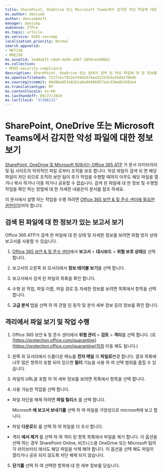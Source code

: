 ```yaml
---
title: SharePoint, OneDrive 또는 Microsoft Teams에서 감지한 악성 파일에 대한 정보 보기
ms.author: deniseb
author: denisebmsft
manager: dansimp
audience: ITPro
ms.topic: article
ms.service: O365-seccomp
localization_priority: Normal
search.appverid:
- MET150
- MOE150
ms.assetid: 5ed8abf1-c0e9-4e5b-a5b7-2059cea50b61
ms.collection:
- M365-security-compliance
description: SharePoint, OneDrive 또는 팀에서 검색 된 악성 파일에 대 한 정보를 볼 수 있는 위치 및 해당 파일에 대해 작업을 수행 하는 방법에 대해 알아봅니다.
ms.openlocfilehash: f2271ec7822efd442474aa322535da26d42788db
ms.sourcegitcommit: 84d88a857e82b1a8a0d466057a2e330e8b1692e4
ms.translationtype: MT
ms.contentlocale: ko-KR
ms.lasthandoff: 09/27/2019
ms.locfileid: "37306112"
---
```

# <a name="view-information-about-malicious-files-detected-in-sharepoint-onedrive-or-microsoft-teams"></a>SharePoint, OneDrive 또는 Microsoft Teams에서 감지한 악성 파일에 대한 정보 보기

[SharePoint, OneDrive 및 Microsoft 팀에서는 Office 365 ATP](atp-for-spo-odb-and-teams.md) 가 문서 라이브러리 및 팀 사이트의 악의적인 파일 로부터 조직을 보호 합니다. 악성 파일이 검색 되 면 해당 파일이 차단 되므로 조직의 보안 팀이 추가 작업을 수행할 때까지 아무도 해당 파일을 열거나 복사 하거나 이동 하거나 공유할 수 없습니다. 검색 된 파일에 대 한 정보 및 수행할 작업을 확인 하는 방법에 대 한 자세한 내용은이 문서를 참조 하세요. 

이 문서에서 설명 하는 작업을 수행 하려면 [Office 365 보안 &amp; 및 준수 센터에 필요한 권한이](permissions-in-the-security-and-compliance-center.md)있어야 합니다. 
  
## <a name="view-reports-with-information-about-detected-files"></a>검색 된 파일에 대 한 정보가 있는 보고서 보기

Office 365 ATP가 검색 한 파일에 대 한 상태 및 자세한 정보를 보려면 위협 방지 상태 보고서를 사용할 수 있습니다.
  
1. [Office 365 보안 &amp; 및 준수 센터](https://protection.office.com)에서 **보고서** \> **대시보드** \> **위협 보호 상태**를 선택 합니다.
    
2. 보고서의 오른쪽 위 모서리에서 **정보 테이블 보기**를 선택 합니다.
    
3. 보고서에서 검색 된 파일의 목록을 확인 합니다.
    
4. 수행 된 작업, 파일 이름, 파일 경로 등 자세한 정보를 보려면 목록에서 항목을 선택 합니다.
    
5. **고급 분석** 탭을 선택 하 여 관찰 된 동작 및 분석 세부 정보 등의 정보를 확인 합니다. 
  
## <a name="view-and-take-action-on-files-in-quarantine"></a>격리에서 파일 보기 및 작업 수행

1. Office 365 보안 &amp; 및 준수 센터에서 **위협 관리** \> **검토** \> **격리**를 선택 합니다. (로 [https://protection.office.com/quarantine](https://protection.office.com/quarantine)직접 이동 해도 됩니다.)
    
2. 왼쪽 위 모서리에서 드롭다운 메뉴를 **전자 메일** 의 **파일로**변경 합니다. 결과 목록에 너무 많은 항목이 포함 되어 있으면 **필터** 기능을 사용 하 여 선택 범위를 좁힐 수 있습니다.
    
3. 파일의 URL을 포함 하 여 세부 정보를 보려면 목록에서 항목을 선택 합니다.
    
4. 사용 가능한 작업을 선택 합니다.
    
  - 파일 차단을 해제 하려면 **파일 릴리스** 를 선택 합니다. 
    
    Microsoft **에 보고서 보내기를** 선택 하 여 파일을 가양성으로 microsoft에 보고 합니다. 
    
  - 파일 **다운로드** 를 선택 하 여 파일을 더 조사 합니다. 
    
  - 격리 **에서 제거** 를 선택 하 여 격리 된 항목 목록에서 파일을 제거 합니다. 이 옵션을 선택 하는 경우 SharePoint Online, 비즈니스용 OneDrive 또는 Microsoft 팀의 각 라이브러리 에서도 해당 파일을 삭제 해야 합니다. 이 옵션을 선택 해도 파일이 열리거나 공유 되지 않도록 차단 해제 되지 않습니다. 
    
5. **닫기를** 선택 하 여 선택한 항목에 대 한 세부 정보를 닫습니다. 
  
  

